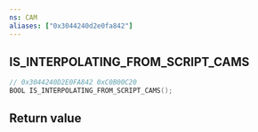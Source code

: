 ```yaml
---
ns: CAM
aliases: ["0x3044240d2e0fa842"]
---
```

## IS_INTERPOLATING_FROM_SCRIPT_CAMS

```c
// 0x3044240D2E0FA842 0xC0B00C20
BOOL IS_INTERPOLATING_FROM_SCRIPT_CAMS();
```


## Return value
